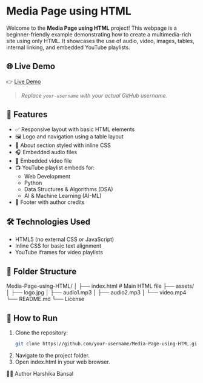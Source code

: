 # Media Page using HTML

Welcome to the **Media Page using HTML** project! This webpage is a beginner-friendly example demonstrating how to create a multimedia-rich site using only HTML. It showcases the use of audio, video, images, tables, internal linking, and embedded YouTube playlists.

## 🌐 Live Demo

👉 [Live Demo](https://media-page-hb.netlify.app/)  
> _Replace `your-username` with your actual GitHub username._

## 📌 Features

- ✅ Responsive layout with basic HTML elements
- 🖼️ Logo and navigation using a table layout
- 📃 About section styled with inline CSS
- 🎧 Embedded audio files
- 🎥 Embedded video file
- 📺 YouTube playlist embeds for:
  - Web Development
  - Python
  - Data Structures & Algorithms (DSA)
  - AI & Machine Learning (AI-ML)
- 📎 Footer with author credits

## 🛠️ Technologies Used

- HTML5 (no external CSS or JavaScript)
- Inline CSS for basic text alignment
- YouTube iframes for video playlists

## 📁 Folder Structure
Media-Page-using-HTML/ 
│ ├── index.html # Main HTML file
├── assets/
│ ├── logo.jpg
│ ├── audio1.mp3
│ ├── audio2.mp3
│ └── video.mp4
└── README.md
└── License

## 🚀 How to Run

1. Clone the repository:
   ```bash
   git clone https://github.com/your-username/Media-Page-using-HTML.git

2. Navigate to the project folder.
3. Open index.html in your web browser.

🙋‍♀️ Author
Harshika Bansal
